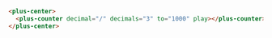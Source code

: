 ```html [template]
<plus-center>
  <plus-counter decimal="/" decimals="3" to="1000" play></plus-counter>
</plus-center>
```
